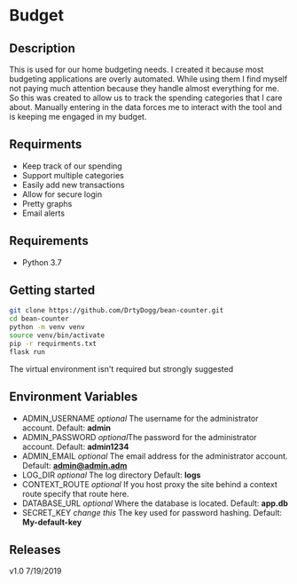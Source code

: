 Budget
============

Description
------------

This is used for our home budgeting needs.  I created it because most budgeting applications are overly automated.  While using them I find myself not paying much attention because they handle almost everything for me.  So this was created to allow us to track the spending categories that I care about.  Manually entering in the data forces me to interact with the tool and is keeping me engaged in my budget.

Requirments
-------------

- Keep track of our spending
- Support multiple categories
- Easily add new transactions
- Allow for secure login
- Pretty graphs
- Email alerts

Requirements
------------

- Python 3.7

Getting started
------------

```` bash
git clone https://github.com/DrtyDogg/bean-counter.git
cd bean-counter
python -m venv venv
source venv/bin/activate
pip -r requirments.txt
flask run
````
The virtual environment isn't required but strongly suggested

Environment Variables
------------
- ADMIN_USERNAME *optional* The username for the administrator account.  Default: **admin**
- ADMIN_PASSWORD *optional*The password for the administrator account. Default: **admin1234**
- ADMIN_EMAIL *optional* The email address for the administrator account. Default: **admin@admin.adm**
- LOG_DIR *optional* The log directory Default: **logs**
- CONTEXT_ROUTE *optional* If you host proxy the site behind a context route specify that route here.
- DATABASE_URL *optional* Where the database is located.  Default: **app.db**
- SECRET_KEY *change this* The key used for password hashing. Default: **My-default-key**

Releases
------------
v1.0 7/19/2019
